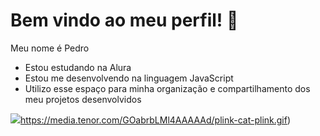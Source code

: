 # Bem vindo ao meu perfil! 🤍
Meu nome é Pedro

- Estou estudando na Alura
- Estou me desenvolvendo na linguagem JavaScript
- Utilizo esse espaço para minha organização e compartilhamento dos meu projetos desenvolvidos

![](https://media.tenor.com/GOabrbLMl4AAAAAd/plink-cat-plink.gif)https://media.tenor.com/GOabrbLMl4AAAAAd/plink-cat-plink.gif)
